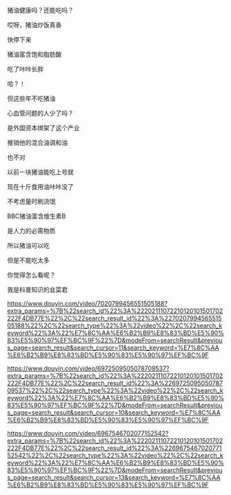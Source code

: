 猪油健康吗？还能吃吗？



哎呀，猪油炒饭真香

快停下来

猪油富含饱和脂肪酸

吃了咔咔长胖

哈？！

但这些年不吃猪油

心血管问题的人少了吗？

是外国资本绑架了这个产业

推销他的混合油调和油

也不对

以前一块猪油能吃上号就

现在十斤食用油咔咔没了

不考虑量时刷流氓

BBC猪油富含维生素B

是人力的必需物质

所以猪油可以吃

但是不能吃太多

你觉得怎么看呢？

我是科普知识的韭菜君



https://www.douyin.com/video/7020799456551505188?extra_params=%7B%22search_id%22%3A%22202111072210120101501702222F4DB77E%22%2C%22search_result_id%22%3A%227020799456551505188%22%2C%22search_type%22%3A%22video%22%2C%22search_keyword%22%3A%22%E7%8C%AA%E6%B2%B9%E8%83%BD%E5%90%83%E5%90%97%EF%BC%9F%22%7D&modeFrom=searchResult&previous_page=search_result&search_cursor=11&search_keyword=%E7%8C%AA%E6%B2%B9%E8%83%BD%E5%90%83%E5%90%97%EF%BC%9F

https://www.douyin.com/video/6972509505078709537?extra_params=%7B%22search_id%22%3A%22202111072210120101501702222F4DB77E%22%2C%22search_result_id%22%3A%226972509505078709537%22%2C%22search_type%22%3A%22video%22%2C%22search_keyword%22%3A%22%E7%8C%AA%E6%B2%B9%E8%83%BD%E5%90%83%E5%90%97%EF%BC%9F%22%7D&modeFrom=searchResult&previous_page=search_result&search_cursor=10&search_keyword=%E7%8C%AA%E6%B2%B9%E8%83%BD%E5%90%83%E5%90%97%EF%BC%9F

https://www.douyin.com/video/6967546702077152542?extra_params=%7B%22search_id%22%3A%22202111072210120101501702222F4DB77E%22%2C%22search_result_id%22%3A%226967546702077152542%22%2C%22search_type%22%3A%22video%22%2C%22search_keyword%22%3A%22%E7%8C%AA%E6%B2%B9%E8%83%BD%E5%90%83%E5%90%97%EF%BC%9F%22%7D&modeFrom=searchResult&previous_page=search_result&search_cursor=13&search_keyword=%E7%8C%AA%E6%B2%B9%E8%83%BD%E5%90%83%E5%90%97%EF%BC%9F